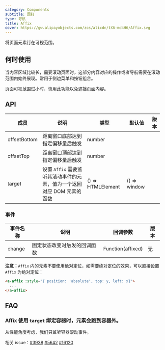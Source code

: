 ```yaml
---
category: Components
subtitle: 固钉
type: 导航
title: Affix
cover: https://gw.alipayobjects.com/zos/alicdn/tX6-md4H6/Affix.svg
---
```


将页面元素钉在可视范围。

## 何时使用

当内容区域比较长，需要滚动页面时，这部分内容对应的操作或者导航需要在滚动范围内始终展现。常用于侧边菜单和按钮组合。

页面可视范围过小时，慎用此功能以免遮挡页面内容。

## API

| 成员 | 说明 | 类型 | 默认值 | 版本 |
| --- | --- | --- | --- | --- |
| offsetBottom | 距离窗口底部达到指定偏移量后触发 | number |  |  |
| offsetTop | 距离窗口顶部达到指定偏移量后触发 | number |  |  |
| target | 设置 `Affix` 需要监听其滚动事件的元素，值为一个返回对应 DOM 元素的函数 | () => HTMLElement | () => window |  |

### 事件

| 事件名称 | 说明                         | 回调参数          | 版本 |
| -------- | ---------------------------- | ----------------- | ---- |
| change   | 固定状态改变时触发的回调函数 | Function(affixed) | 无   |  |

**注意：**`Affix` 内的元素不要使用绝对定位，如需要绝对定位的效果，可以直接设置 `Affix` 为绝对定位：

```html
<a-affix :style="{ position: 'absolute', top: y, left: x}">
  ...
</a-affix>
```

## FAQ

### Affix 使用 `target` 绑定容器时，元素会跑到容器外。

从性能角度考虑，我们只监听容器滚动事件。

相关 issue：[#3938](https://github.com/ant-design/ant-design/issues/3938) [#5642](https://github.com/ant-design/ant-design/issues/5642) [#16120](https://github.com/ant-design/ant-design/issues/16120)
